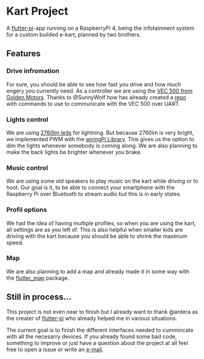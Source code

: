 # Kart Project

A [flutter-pi](https://github.com/ardera/flutter-pi)-app running on a RaspberryPi 4, being the infotainment system for a custom builded e-kart,
planned by two brothers.

## Features
### Drive infromation
For sure, you should be able to see how fast you drive and how much engery you currently need. As a controller we are using the [VEC 500 from
Golden Motors](https://goldenmotor.com). Thanks to @SunnyWolf how has already created a [repo](https://github.com/SunnyWolf/goldenmotor_protocol)
with commands to use to communicate with the VEC 500 over UART.

### Lights control
We are using [2760lm leds](https://www.leds.de/nichia-nfcwl060b-v2-chip-on-board-modul-2760lm-5000k-cri-80-30608.html) for lightning. But because
2760lm is very bright, we implemented PWM with the [wiringPi Library](http://wiringpi.com). This gives us the option to dim the lights whenever
somebody is coming along. We are also planning to make the back lights be brighter whenever you brake.

### Music control
We are using some old speakers to play music on the kart while driving or to hoot. Our goal is it, to be able to connect your smartphone with
the Raspberry Pi over Bluetooth to stream audio but this is in early states.

### Profil options
We had the idea of having multiple profiles, so when you are using the kart, all settings are as you left of. This is also helpful when smaller
kids are driving with the kart because you should be able to shrink the maximum speed.

### Map
We are also planning to add a map and already made it in some way with the [flutter_map](https://pub.dev/packages/flutter_map#offline-maps) package.

## Still in process...
This project is not even near to finish but I already want to thank @ardera as the creater of [flutter-pi](https://github.com/ardera/flutter-pi)
who already helped me in various situations.

The current goal is to finish the different interfaces needed to cummincate with all the necesarry devices. If you already found some bad code,
something to improve or just have a question about the project at all feel free to open a issue or write an [e-mail](mailto:matzesoft.sup@gmail.com).
